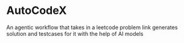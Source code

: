 # AutoCodeX
An agentic workflow that takes in a leetcode problem link generates solution and testcases for it with the help of AI models
